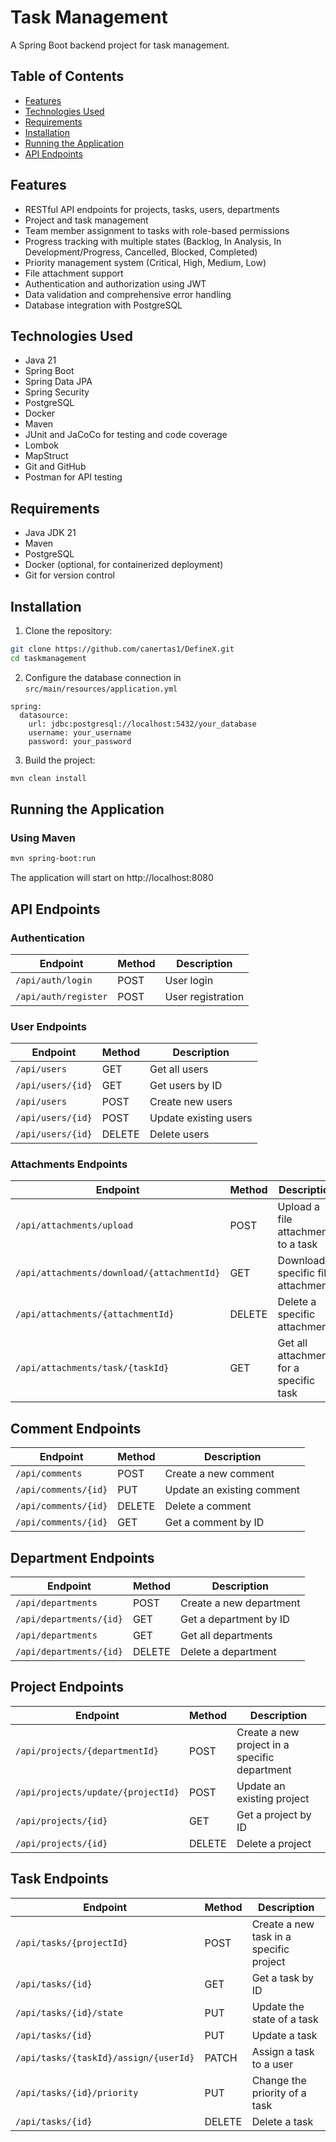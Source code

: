 # Task Management

A Spring Boot backend project for task management.

## Table of Contents
- [Features](#features)
- [Technologies Used](#technologies-used)
- [Requirements](#requirements)
- [Installation](#installation)
- [Running the Application](#running-the-application)
- [API Endpoints](#api-endpoints)

## Features  
- RESTful API endpoints for projects, tasks, users, departments  
- Project and task management  
- Team member assignment to tasks with role-based permissions  
- Progress tracking with multiple states (Backlog, In Analysis, In Development/Progress, Cancelled, Blocked, Completed)  
- Priority management system (Critical, High, Medium, Low)  
- File attachment support  
- Authentication and authorization using JWT  
- Data validation and comprehensive error handling  
- Database integration with PostgreSQL  


## Technologies Used  
- Java 21  
- Spring Boot  
- Spring Data JPA  
- Spring Security  
- PostgreSQL  
- Docker  
- Maven  
- JUnit and JaCoCo for testing and code coverage  
- Lombok  
- MapStruct  
- Git and GitHub  
- Postman for API testing  

## Requirements  
- Java JDK 21  
- Maven  
- PostgreSQL  
- Docker (optional, for containerized deployment)  
- Git for version control  


## Installation

1. Clone the repository:
```bash
git clone https://github.com/canertas1/DefineX.git
cd taskmanagement
```

2. Configure the database connection in `src/main/resources/application.yml`
```properties
spring:
  datasource:
    url: jdbc:postgresql://localhost:5432/your_database
    username: your_username
    password: your_password
```

3. Build the project:
```bash
mvn clean install
```

## Running the Application

### Using Maven
```bash
mvn spring-boot:run
```

The application will start on http://localhost:8080

## API Endpoints

### Authentication
| Endpoint | Method | Description |
|----------|--------|-------------|
| `/api/auth/login` | POST | User login |
| `/api/auth/register` | POST | User registration |

### User Endpoints
| Endpoint | Method | Description |
|----------|--------|-------------|
| `/api/users` | GET | Get all users |
| `/api/users/{id}` | GET | Get users by ID |
| `/api/users` | POST | Create new users |
| `/api/users/{id}` | POST | Update existing users |
| `/api/users/{id}` | DELETE | Delete users |

### Attachments Endpoints
| Endpoint | Method | Description |
|----------|--------|-------------|
| `/api/attachments/upload` | POST | Upload a file attachment to a task |
| `/api/attachments/download/{attachmentId}` | GET | Download a specific file attachment |
| `/api/attachments/{attachmentId}` | DELETE | Delete a specific attachment |
| `/api/attachments/task/{taskId}` | GET | Get all attachments for a specific task |

## Comment Endpoints

| Endpoint | Method | Description |
|----------|--------|-------------|
| `/api/comments` | POST | Create a new comment |
| `/api/comments/{id}` | PUT | Update an existing comment |
| `/api/comments/{id}` | DELETE | Delete a comment |
| `/api/comments/{id}` | GET | Get a comment by ID |

## Department Endpoints

| Endpoint | Method | Description |
|----------|--------|-------------|
| `/api/departments` | POST | Create a new department |
| `/api/departments/{id}` | GET | Get a department by ID |
| `/api/departments` | GET | Get all departments |
| `/api/departments/{id}` | DELETE | Delete a department |

## Project Endpoints

| Endpoint | Method | Description |
|----------|--------|-------------|
| `/api/projects/{departmentId}` | POST | Create a new project in a specific department |
| `/api/projects/update/{projectId}` | POST | Update an existing project |
| `/api/projects/{id}` | GET | Get a project by ID |
| `/api/projects/{id}` | DELETE | Delete a project |

## Task Endpoints

| Endpoint | Method | Description |
|----------|--------|-------------|
| `/api/tasks/{projectId}` | POST | Create a new task in a specific project |
| `/api/tasks/{id}` | GET | Get a task by ID |
| `/api/tasks/{id}/state` | PUT | Update the state of a task |
| `/api/tasks/{id}` | PUT | Update a task |
| `/api/tasks/{taskId}/assign/{userId}` | PATCH | Assign a task to a user |
| `/api/tasks/{id}/priority` | PUT | Change the priority of a task |
| `/api/tasks/{id}` | DELETE | Delete a task |